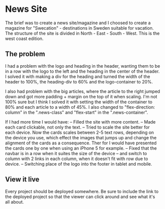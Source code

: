 # News Site

The brief was to create a news site/magazine and I choosed to create a magazine for "Swecation" - destinations in Sweden suitable for vacation. The structure of the site is divided in North - East - South - West. This is the west coast edition. 

## The problem

I had a problem with the logo and heading in the header, wanting them to be in a row with the logo to the left and the heading in the center of the header. I solved it with making a div for the heading and turned the width of the header to 100%, the heading-div to 60% and the logo-container to 20%. 

I also had problem with the big articles, where the article to the right jumped down and got more padding + margin on the top of it when scaling. I'm not 100% sure but I think I solved it with setting the width of the container to 80% and each article to a width of 45%. I also changed to "flex-direction: column" in the ".news-class" and "flex-start" in the ".news-container".

If I had more time I would have:
– Filled the site with more content.
– Made each card clickable, not only the text. 
– Tried to scale the site better for each device. Now the cards scales between 2-5 text rows, depending on the device you use, which effect the images that jumps up and change the alignment of the cards as a consequence. Ther
for I would have presented the cards one by one when using an iPhone 5 for example. 
– Fixed that the navbar is in a row when it suites the size of the device – and switch to column with 2 links in each column, when it doesn't fit with row due to device.
– Switching place of the logo into the footer in tablet and mobile.

## View it live
Every project should be deployed somewhere. Be sure to include the link to the deployed project so that the viewer can click around and see what it's all about.
